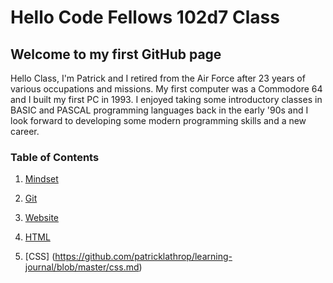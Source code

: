 # Hello Code Fellows 102d7 Class

## Welcome to my first GitHub page

Hello Class, I'm Patrick and I retired from the Air Force after 23 years of various occupations and missions.  My first computer was a Commodore 64 and I built my first PC in 1993.   I enjoyed taking some introductory classes in BASIC and PASCAL programming languages back in the early '90s and I look forward to developing some modern programming skills and a new career.  

### Table of Contents
1. [Mindset](https://github.com/patricklathrop/learning-journal/blob/master/mindset.md)

2. [Git](https://github.com/patricklathrop/learning-journal/blob/master/git.md)

3. [Website](https://github.com/patricklathrop/learning-journal/blob/master/website.md)

4. [HTML](https://github.com/patricklathrop/learning-journal/blob/master/html.md)

5. [CSS] (https://github.com/patricklathrop/learning-journal/blob/master/css.md)
